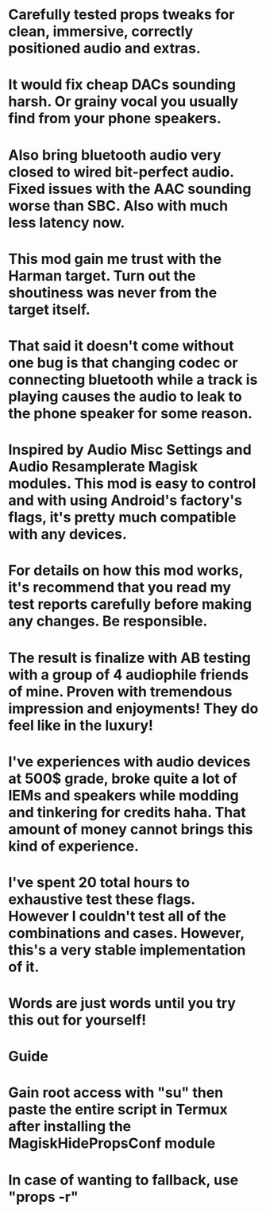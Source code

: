 # Carefully tested props tweaks for clean, immersive, correctly positioned audio and extras.
# It would fix cheap DACs sounding harsh. Or grainy vocal you usually find from your phone speakers.
# Also bring bluetooth audio very closed to wired bit-perfect audio. Fixed issues with the AAC sounding worse than SBC. Also with much less latency now.
# This mod gain me trust with the Harman target. Turn out the shoutiness was never from the target itself.
# That said it doesn't come without one bug is that changing codec or connecting bluetooth while a track is playing causes the audio to leak to the phone speaker for some reason.
# Inspired by Audio Misc Settings and Audio Resamplerate Magisk modules. This mod is easy to control and with using Android's factory's flags, it's pretty much compatible with any devices.
# For details on how this mod works, it's recommend that you read my test reports carefully before making any changes. Be responsible.

# The result is finalize with AB testing with a group of 4 audiophile friends of mine. Proven with tremendous impression and enjoyments! They do feel like in the luxury!
# I've experiences with audio devices at 500$ grade, broke quite a lot of IEMs and speakers while modding and tinkering for credits haha. That amount of money cannot brings this kind of experience.
# I've spent 20 total hours to exhaustive test these flags. However I couldn't test all of the combinations and cases. However, this's a very stable implementation of it.
# Words are just words until you try this out for yourself!

# Guide
# Gain root access with \"su\" then paste the entire script in Termux after installing the MagiskHidePropsConf module
# In case of wanting to fallback, use \"props -r\"
